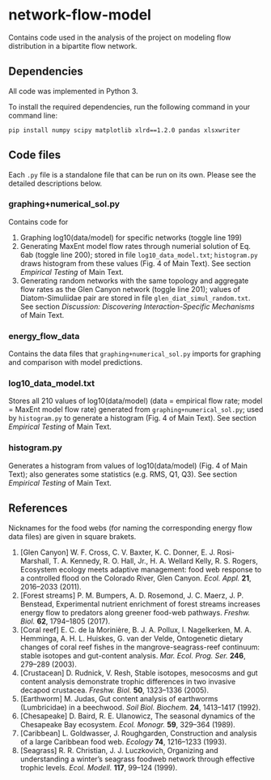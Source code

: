# network-flow-model
Contains code used in the analysis of the project on modeling flow distribution in a bipartite flow network.

## Dependencies

All code was implemented in Python 3.

To install the required dependencies, run the following command in your command line:
```
pip install numpy scipy matplotlib xlrd==1.2.0 pandas xlsxwriter
```

## Code files

Each `.py` file is a standalone file that can be run on its own. Please see the detailed descriptions below.

### graphing+numerical_sol.py
Contains code for
1. Graphing log10(data/model) for specific networks (toggle line 199)
2. Generating MaxEnt model flow rates through numerial solution of Eq. 6ab (toggle line 200); stored in file `log10_data_model.txt`; `histogram.py` draws histogram from these values (Fig. 4 of Main Text). See section _Empirical Testing_ of Main Text.
3. Generating random networks with the same topology and aggregate flow rates as the Glen Canyon network (toggle line 201); values of Diatom-Simuliidae pair are stored in file `glen_diat_simul_random.txt`. See section _Discussion: Discovering Interaction-Specific Mechanisms_ of Main Text.

### energy_flow_data
Contains the data files that `graphing+numerical_sol.py` imports for graphing and comparison with model predictions.

### log10_data_model.txt
Stores all 210 values of log10(data/model) (data = empirical flow rate; model = MaxEnt model flow rate) generated from `graphing+numerical_sol.py`; used by `histogram.py` to generate a histogram (Fig. 4 of Main Text). See section _Empirical Testing_ of Main Text.

### histogram.py
Generates a histogram from values of log10(data/model) (Fig. 4 of Main Text); also generates some statistics (e.g. RMS, Q1, Q3). See section _Empirical Testing_ of Main Text.

## References

Nicknames for the food webs (for naming the corresponding energy flow data files) are given in square brakets.

1.	\[Glen Canyon\] W. F. Cross, C. V. Baxter, K. C. Donner, E. J. Rosi-Marshall, T. A. Kennedy, R. O. Hall, Jr., H. A. Wellard Kelly, R. S. Rogers, Ecosystem ecology meets adaptive management: food web response to a controlled flood on the Colorado River, Glen Canyon. *Ecol. Appl.* **21**, 2016–2033 (2011).
2.	\[Forest streams\] P. M. Bumpers, A. D. Rosemond, J. C. Maerz, J. P. Benstead, Experimental nutrient enrichment of forest streams increases energy flow to predators along greener food-web pathways. *Freshw. Biol.* **62**, 1794–1805 (2017).
3.	\[Coral reef\] E. C. de la Morinière, B. J. A. Pollux, I. Nagelkerken, M. A. Hemminga, A. H. L. Huiskes, G. van der Velde, Ontogenetic dietary changes of coral reef fishes in the mangrove-seagrass-reef continuum: stable isotopes and gut-content analysis. *Mar. Ecol. Prog. Ser.* **246**, 279–289 (2003).
4.	\[Crustacean\] D. Rudnick, V. Resh, Stable isotopes, mesocosms and gut content analysis demonstrate trophic differences in two invasive decapod crustacea. *Freshw. Biol.* **50**, 1323–1336 (2005).
5.	\[Earthworm\] M. Judas, Gut content analysis of earthworms (Lumbricidae) in a beechwood. *Soil Biol. Biochem.* **24**, 1413–1417 (1992).
6.	\[Chesapeake\] D. Baird, R. E. Ulanowicz, The seasonal dynamics of the Chesapeake Bay ecosystem. *Ecol. Monogr.* **59**, 329–364 (1989).
7.	\[Caribbean\] L. Goldwasser, J. Roughgarden, Construction and analysis of a large Caribbean food web. *Ecology* **74**, 1216–1233 (1993).
8.	\[Seagrass\] R. R. Christian, J. J. Luczkovich, Organizing and understanding a winter’s seagrass foodweb network through effective trophic levels. *Ecol. Modell.* **117**, 99–124 (1999).
